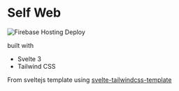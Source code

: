 # Self Web

![Firebase Hosting Deploy](https://github.com/masbossun/self-web/workflows/Firebase%20Hosting%20Deploy/badge.svg)

built with

- Svelte 3
- Tailwind CSS

From sveltejs template using [svelte-tailwindcss-template](https://github.com/sarioglu/svelte-tailwindcss-template)
